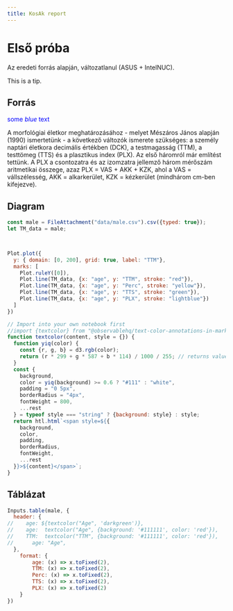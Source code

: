 ```yaml
---
title: KosAk report
---
```


# Első próba

Az eredeti forrás alapján, változatlanul (ASUS + IntelNUC).

<div class="tip">This is a tip.</div>

## Forrás

<span style="color:blue">some *blue* text</span>

A morfológiai életkor meghatározásához - melyet Mészáros János alapján (1990) ismertetünk - a következő változók ismerete szükséges: a személy naptári életkora decimális értékben (DCK), a testmagasság (TTM), a testtömeg (TTS) és a plasztikus index (PLX). Az első háromról már említést tettünk. A PLX a csontozatra és az izomzatra jellemző három mérőszám aritmetikai összege, azaz PLX = VAS + AKK + KZK, ahol a VAS = vállszélesség, AKK = alkarkerület, KZK = kézkerület (mindhárom cm-ben kifejezve).

## Diagram

```js
const male = FileAttachment("data/male.csv").csv({typed: true});
let TM_data = male;
```

```js


Plot.plot({
  y: { domain: [0, 200], grid: true, label: "TTM"},
  marks: [
    Plot.ruleY([0]),
    Plot.line(TM_data, {x: "age", y: "TTM", stroke: "red"}),
    Plot.line(TM_data, {x: "age", y: "Perc", stroke: "yellow"}),
    Plot.line(TM_data, {x: "age", y: "TTS", stroke: "green"}),
    Plot.line(TM_data, {x: "age", y: "PLX", stroke: "lightblue"})
  ]
})
```

```js
// Import into your own notebook first
//import {textcolor} from "@observablehq/text-color-annotations-in-markdown"
function textcolor(content, style = {}) {
  function yiq(color) {
    const {r, g, b} = d3.rgb(color);
    return (r * 299 + g * 587 + b * 114) / 1000 / 255; // returns values between 0 and 1
  }
  const {
    background,
    color = yiq(background) >= 0.6 ? "#111" : "white", 
    padding = "0 5px",
    borderRadius = "4px",
    fontWeight = 800,
    ...rest
  } = typeof style === "string" ? {background: style} : style;
  return htl.html`<span style=${{
    background, 
    color, 
    padding, 
    borderRadius, 
    fontWeight, 
    ...rest
  }}>${content}</span>`;
}
```

## Táblázat
```js
Inputs.table(male, {
  header: {
//    age: ${textcolor("Age", 'darkgreen')},
//    age:  textcolor("Age", {background: '#111111', color: 'red'}),
//    TTM:  textcolor("TTM", {background: '#111111', color: 'red'}),
//      age: "Age",
  },
	format: {
		age: (x) => x.toFixed(2), 
		TTM: (x) => x.toFixed(2),
		Perc: (x) => x.toFixed(2),
		TTS: (x) => x.toFixed(2),
		PLX: (x) => x.toFixed(2)
	}
})
```
